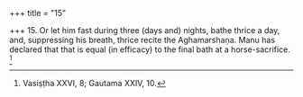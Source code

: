 +++
title = "15"

+++
15. Or let him fast during three (days and) nights, bathe thrice a day, and, suppressing his breath, thrice recite the Aghamarshaṇa. Manu has declared that that is equal (in efficacy) to the final bath at a horse-sacrifice. [^8] 


[^8]:  Vasiṣṭha XXVI, 8; Gautama XXIV, 10.
